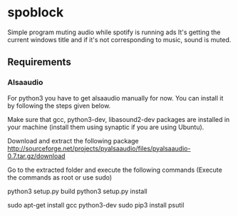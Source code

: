 # spoblock
Simple program muting audio while spotify is running ads
It's getting the current windows title and if it's not corresponding to music, sound is muted.

## Requirements

### Alsaaudio
For python3 you have to get alsaaudio manually for now.
You can install it by following the steps given below.

Make sure that gcc, python3-dev, libasound2-dev packages are installed in your machine (install them using synaptic if you are using Ubuntu).

Download and extract the following package http://sourceforge.net/projects/pyalsaaudio/files/pyalsaaudio-0.7.tar.gz/download

Go to the extracted folder and execute the following commands (Execute the commands as root or use sudo)

python3 setup.py build 
python3 setup.py install

sudo apt-get install gcc python3-dev
sudo pip3 install psutil
